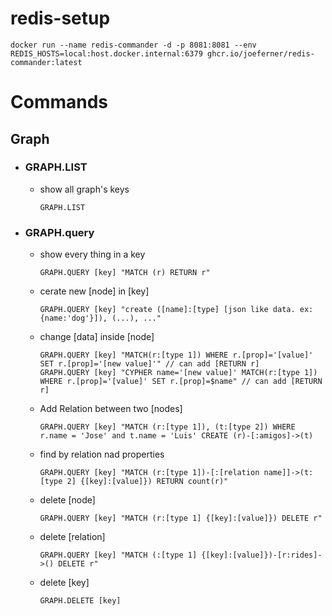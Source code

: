 # redis-setup

```docker run --name redis-commander -d -p 8081:8081 --env REDIS_HOSTS=local:host.docker.internal:6379 ghcr.io/joeferner/redis-commander:latest```


# Commands

## Graph

- ### GRAPH.LIST
  - show all graph's keys
    ```
    GRAPH.LIST
    ```
- ### GRAPH.query
  - show every thing in a key
    ```
    GRAPH.QUERY [key] "MATCH (r) RETURN r"
    ```
  - cerate new [node] in [key]
    ```
    GRAPH.QUERY [key] "create ([name]:[type] [json like data. ex:{name:'dog'}]), (...), ..."
    ```
  - change [data] inside [node]
    ```
    GRAPH.QUERY [key] "MATCH(r:[type 1]) WHERE r.[prop]='[value]' SET r.[prop]='[new value]'" // can add [RETURN r]
    GRAPH.QUERY [key] "CYPHER name='[new value]' MATCH(r:[type 1]) WHERE r.[prop]='[value]' SET r.[prop]=$name" // can add [RETURN r]
    ```
  - Add Relation between two [nodes]
    ```
    GRAPH.QUERY [key] "MATCH (r:[type 1]), (t:[type 2]) WHERE r.name = 'Jose' and t.name = 'Luis' CREATE (r)-[:amigos]->(t)
    ```
  - find by relation nad properties
    ```
    GRAPH.QUERY [key] "MATCH (r:[type 1])-[:[relation name]]->(t:[type 2] {[key]:[value]}) RETURN count(r)"
    ```
  - delete [node]
    ```
    GRAPH.QUERY [key] "MATCH (r:[type 1] {[key]:[value]}) DELETE r"
    ```
  - delete [relation]
    ```
    GRAPH.QUERY [key] "MATCH (:[type 1] {[key]:[value]})-[r:rides]->() DELETE r"
    ```
  - delete [key]
    ```
    GRAPH.DELETE [key]
    ```
